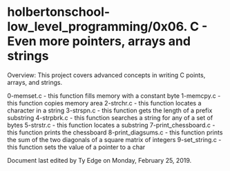 # holbertonschool-low_level_programming/0x06. C - Even more pointers, arrays and strings

Overview: This project covers advanced concepts in writing C points, arrays, and strings.


0-memset.c - this function fills memory with a constant byte
1-memcpy.c - this function copies memory area
2-strchr.c - this function locates a character in a string
3-strspn.c - this function gets the length of a prefix substring
4-strpbrk.c - this function searches a string for any of a set of bytes
5-strstr.c - this function locates a substring
7-print_chessboard.c - this function prints the chessboard
8-print_diagsums.c - this function prints the sum of the two diagonals of a square matrix of integers
9-set_string.c - this function sets the value of a pointer to a char


Document last edited by Ty Edge on Monday, February 25, 2019.